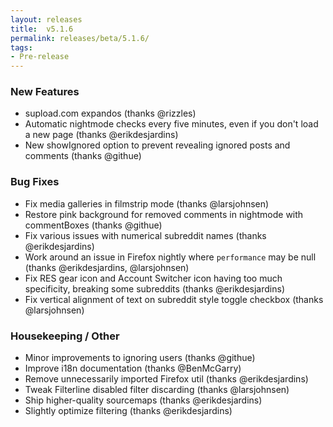 ```yaml
---
layout: releases
title:  v5.1.6
permalink: releases/beta/5.1.6/
tags:
- Pre-release
---
```


### New Features

- supload.com expandos (thanks @rizzles)
- Automatic nightmode checks every five minutes, even if you don't load a new page (thanks @erikdesjardins)
- New showIgnored option to prevent revealing ignored posts and comments (thanks @githue)

### Bug Fixes

- Fix media galleries in filmstrip mode (thanks @larsjohnsen)
- Restore pink background for removed comments in nightmode with commentBoxes (thanks @githue)
- Fix various issues with numerical subreddit names (thanks @erikdesjardins)
- Work around an issue in Firefox nightly where `performance` may be null (thanks @erikdesjardins, @larsjohnsen)
- Fix RES gear icon and Account Switcher icon having too much specificity, breaking some subreddits (thanks @erikdesjardins)
- Fix vertical alignment of text on subreddit style toggle checkbox (thanks @larsjohnsen)

### Housekeeping / Other

- Minor improvements to ignoring users (thanks @githue)
- Improve i18n documentation (thanks @BenMcGarry)
- Remove unnecessarily imported Firefox util (thanks @erikdesjardins)
- Tweak Filterline disabled filter discarding (thanks @larsjohnsen)
- Ship higher-quality sourcemaps (thanks @erikdesjardins)
- Slightly optimize filtering (thanks @erikdesjardins)
